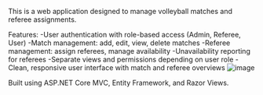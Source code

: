 This is a web application designed to manage volleyball matches and referee assignments.

Features:
-User authentication with role-based access (Admin, Referee, User)
-Match management: add, edit, view, delete matches
-Referee management: assign referees, manage availability
-Unavailability reporting for referees
-Separate views and permissions depending on user role
-Clean, responsive user interface with match and referee overviews
![image](https://github.com/user-attachments/assets/f71cefb7-0294-40e1-ad47-1155cdae1874)

Built using ASP.NET Core MVC, Entity Framework, and Razor Views.
